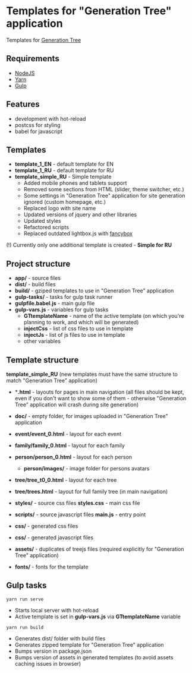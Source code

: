 # Templates for "Generation Tree" application

Templates for [Generation Tree](http://generatree.com/index.html)

## Requirements
- [NodeJS](https://nodejs.org/en/)
- [Yarn](https://yarnpkg.com/)
- [Gulp](https://gulpjs.com/)

## Features
- development with hot-reload
- postcss for styling
- babel for javascript

## Templates
- **template_1_EN** - default template for EN
- **template_1_RU** - default template for RU
- **template_simple_RU** - Simple template
    - Added mobile phones and tablets support
    - Removed some sections from HTML (slider, theme switcher, etc.)
    - Some settings in "Generation Tree" application for site generation ignored (custom homepage, etc.)
    - Replaced logo with site name
    - Updated versions of jquery and other libraries
    - Updated styles
    - Refactored scripts
    - Replaced outdated lightbox.js with [fancybox](https://fancyapps.com/fancybox/3/)

(!) Currently only one additional template is created - **Simple for RU**

## Project structure
- **app/** - source files
- **dist/** - build files
- **build/** - gziped templates to use in "Generation Tree" application
- **gulp-tasks/** - tasks for gulp task runner
- **gulpfile.babel.js** - main gulp file
- **gulp-vars.js** - variables for gulp tasks
    - **GTtemplateName** - name of the active template (on which you're planning to work, and which will be generated)
    - **injectCss** - list of css files to use in template
    - **injectJs** - list of js files to use in template
    - other variables

## Template structure

**template_simple_RU** (new templates must have the same structure to match "Generation Tree" application)

- ***.html** - layouts for pages in main navigation (all files should be kept, even if you don't want to show some of them - otherwise "Generation Tree" application will crash during site generation)
- **doc/** - empty folder, for images uploaded in "Generation Tree" application
- **event/event_0.html** - layout for each event
- **family/family_0.html** - layout for each family
- **person/person_0.html** - layout for each person
    - **person/images/** - image folder for persons avatars
- **tree/tree_t0_0.html** - layout for each tree
- **tree/trees.html** - layout for full family tree (in main navigation)


- **styles/** - source css files
    **styles.css** - main css file
- **scripts/** - source javascript files
    **main.js** - entry point
- **css/** - generated css files
- **css/** - generated javascript files
- **assets/** - duplicates of treejs files (required explicitly for "Generation Tree" application)
- **fonts/** - fonts for the template


## Gulp tasks
``
yarn run serve
``

- Starts local server with hot-reload
- Active template is set in **gulp-vars.js** via **GTtemplateName** variable

``
yarn run build
``
- Generates dist/ folder with build files
- Generates zipped template for "Generation Tree" application
- Bumps version in package.json
- Bumps version of assets in generated templates (to avoid assets caching issues in browser)
